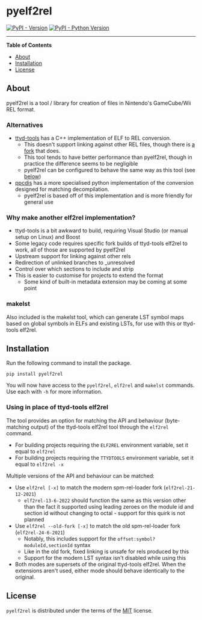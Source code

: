 # pyelf2rel

[![PyPI - Version](https://img.shields.io/pypi/v/pyelf2rel.svg)](https://pypi.org/project/pyelf2rel)
[![PyPI - Python Version](https://img.shields.io/pypi/pyversions/pyelf2rel.svg)](https://pypi.org/project/pyelf2rel)

-----

**Table of Contents**

- [About](#about)
- [Installation](#installation)
- [License](#license)

## About

pyelf2rel is a tool / library for creation of files in Nintendo's GameCube/Wii REL format.

### Alternatives

- [ttyd-tools](https://github.com/PistonMiner/ttyd-tools/tree/master/ttyd-tools) has a C++
implementation of ELF to REL conversion.
    - This doesn't support linking against other REL files, though there is 
    [a fork](https://github.com/SeekyCt/spm-rel-loader/tree/e2r-rel-link) that does.
    - This tool tends to have better performance than pyelf2rel, though in practice the difference
    seems to be negligible
    - pyelf2rel can be configured to behave the same way as this tool (see
    [below](#using-in-place-of-ttyd-tools-elf2rel))
- [ppcdis](https://github.com/SeekyCt/ppcdis) has a more specialised python implementation of the
conversion designed for matching decompilation.
    - pyelf2rel is based off of this implementation and is more friendly for general use

### Why make another elf2rel implementation?
- ttyd-tools is a bit awkward to build, requiring Visual Studio (or manual setup on Linux) and Boost
- Some legacy code requires specific fork builds of ttyd-tools elf2rel to work, all of those are
supported by pyelf2rel
- Upstream support for linking against other rels
- Redirection of unlinked branches to _unresolved
- Control over which sections to include and strip
- This is easier to customise for projects to extend the format
    - Some kind of built-in metadata extension may be coming at some point

### makelst

Also included is the makelst tool, which can generate LST symbol maps based on global symbols in ELFs
and existing LSTs, for use with this or ttyd-tools elf2rel.


## Installation

Run the following command to install the package.

```console
pip install pyelf2rel
```

You will now have access to the `pyelf2rel`, `elf2rel` and `makelst` commands.
Use each with `-h` for more information.

### Using in place of ttyd-tools elf2rel

The tool provides an option for matching the API and behaviour (byte-matching output) of the
ttyd-tools elf2rel tool through the `elf2rel` command.

- For building projects requiring the `ELF2REL` environment variable, set it equal to `elf2rel`
- For building projects requiring the `TTYDTOOLS` environment variable, set it equal to `elf2rel -x`

Multiple versions of the API and behaviour can be matched:
- Use `elf2rel [-x]` to match the modern spm-rel-loader fork (`elf2rel-21-12-2021`)
    - `elf2rel-13-6-2022` should function the same as this version other than the fact it supported
    using leading zeroes on the module id and section id without changing to octal - support for
    this quirk is not planned
- Use `elf2rel --old-fork [-x]` to match the old spm-rel-loader fork (`elf2rel-24-6-2021`)
    - Notably, this includes support for the `offset:symbol?moduleId,sectionId` syntax
    - Like in the old fork, fixed linking is unsafe for rels produced by this
    - Support for the modern LST syntax isn't disabled while using this
- Both modes are supersets of the original ttyd-tools elf2rel. When the extensions aren't used,
either mode should behave identically to the original.

## License

`pyelf2rel` is distributed under the terms of the [MIT](https://spdx.org/licenses/MIT.html) license.
